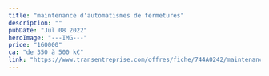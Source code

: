 ```yaml
---
title: "maintenance d'automatismes de fermetures"
description: ""
pubDate: "Jul 08 2022"
heroImage: "---IMG---"
price: "160000"
ca: "de 350 à 500 k€"
link: "https://www.transentreprise.com/offres/fiche/744A0242/maintenance-dautomatismes-de-fermetures/auvergne-rhone-alpes/haute-savoie"
---
```


